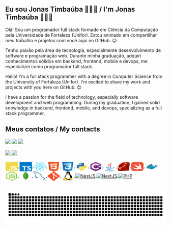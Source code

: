 ## Eu sou Jonas Timbaúba 🤠🖖🏽 / I'm Jonas Timbaúba 🤠🖖🏽

<p> Olá! Sou um programador full stack formado em Ciência da Computação pela Universidade de Fortaleza (Unifor). Estou animado em compartilhar meu trabalho e projetos com você aqui no GitHub. 😉 <p>
<p> Tenho paixão pela área de tecnologia, especialmente desenvolvimento de software e programação web. Durante minha graduação, adquiri conhecimentos sólidos em backend, frontend, mobile e devops, me especializei como programador full stack. <p>

<p> Hello! I'm a full stack programmer with a degree in Computer Science from the University of Fortaleza (Unifor). I'm excited to share my work and projects with you here on GitHub. 😉 </p>
<p> I have a passion for the field of technology, especially software development and web programming. During my graduation, I gained solid knowledge in backend, frontend, mobile, and devops, specializing as a full stack programmer. </p>

<h2>Meus contatos / My contacts</h2>
<div>
 <a href="https://www.instagram.com/timbaubafj/" target="_blank"><img src="https://img.shields.io/badge/-Instagram-%23E4405F?style=for-the-badge&logo=instagram&logoColor=white" target="_blank"></a>
 <a href="https://www.linkedin.com/in/jonas-timba%C3%BAba-0357b21b8/" target="_blank"><img src="https://img.shields.io/badge/-LinkedIn-%230077B5?style=for-the-badge&logo=linkedin&logoColor=white" target="_blank"></a> 
 <a href="https://linktr.ee/jonastb" target="_blank"><img src="https://img.shields.io/badge/-WhatsApp-%2325D366?style=for-the-badge&logo=whatsapp&logoColor=white" target="_blank"></a>
</div>
<br/>

 <div>
  <a href="https://github.com/JonasTB">
  <img height="180em" src="https://github-readme-stats.vercel.app/api?username=JonasTB&show_icons=true&theme=omni&include_all_commits=true&count_private=true"/>
  <img height="180em" src="https://github-readme-stats.vercel.app/api/top-langs/?username=JonasTB&layout=compact&langs_count=16&theme=omni"/>
<div>
<div style="display: inline_block"><br>
  <img align="center" alt="Js" height="30" width="40" src="https://raw.githubusercontent.com/devicons/devicon/master/icons/javascript/javascript-plain.svg">
  <img align="center" alt="Ts" height="30" width="40" src="https://raw.githubusercontent.com/devicons/devicon/master/icons/typescript/typescript-plain.svg">
  <img align="center" alt="React" height="30" width="40" src="https://raw.githubusercontent.com/devicons/devicon/master/icons/react/react-original.svg">
  <img align="center" alt="HTML" height="30" width="40" src="https://raw.githubusercontent.com/devicons/devicon/master/icons/html5/html5-original.svg">
  <img align="center" alt="CSS" height="30" width="40" src="https://raw.githubusercontent.com/devicons/devicon/master/icons/css3/css3-original.svg">
  <img align="center" alt="Python" height="30" width="40" src="https://raw.githubusercontent.com/devicons/devicon/master/icons/python/python-original.svg">
  <img align="center" alt="Csharp" height="30" width="40" src="https://raw.githubusercontent.com/devicons/devicon/master/icons/csharp/csharp-original.svg">
  <img align="center" alt="Java" height="30" width="40" src="https://raw.githubusercontent.com/devicons/devicon/master/icons/java/java-original.svg">
 <img align="center" alt="Ruby" height="30" width="40" src="https://raw.githubusercontent.com/devicons/devicon/master/icons/ruby/ruby-original.svg">
 <img align="center" alt="Swift" height="30" width="40" src="https://raw.githubusercontent.com/devicons/devicon/master/icons/swift/swift-original.svg">
 <img align="center" alt="Docker" height="30" width="40" src="https://raw.githubusercontent.com/devicons/devicon/master/icons/docker/docker-original.svg">
 <img align="center" alt="NodeJS" height="30" width="40" src="https://raw.githubusercontent.com/devicons/devicon/master/icons/nodejs/nodejs-original.svg">
 <img align="center" alt="MongoDB" height="30" width="40" src="https://raw.githubusercontent.com/devicons/devicon/master/icons/mongodb/mongodb-original.svg">
 <img align="center" alt="MySQL" height="30" width="40" src="https://raw.githubusercontent.com/devicons/devicon/master/icons/mysql/mysql-original.svg">
 <img align="center" alt="Git" height="30" width="40" src="https://raw.githubusercontent.com/devicons/devicon/master/icons/git/git-original.svg">
 <img align="center" alt="Linux" height="30" width="40" src="https://raw.githubusercontent.com/devicons/devicon/master/icons/linux/linux-original.svg">
<img align="center" alt="NestJS" height="30" width="40" src="https://raw.githubusercontent.com/nestjs/nest/master/assets/logo-icon.svg">
<img align="center" alt="NextJS" height="30" width="40" src="https://raw.githubusercontent.com/vercel/vercel/main/packages/next/assets/next-logo.svg">
 <img align="center" alt="PHP" height="30" width="40" src="https://raw.githubusercontent.com/jmnote/z-icons/master/svg/php.svg">
</div>
 
##
  
![Snake animation](https://github.com/jonastb/jonastb/blob/output/github-contribution-grid-snake.svg)
